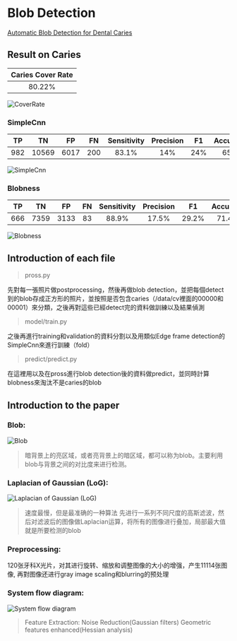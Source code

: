 # Blob Detection
[Automatic Blob Detection for Dental Caries](https://www.researchgate.net/publication/355065789_Automatic_Blob_Detection_for_Dental_Caries "link")

## Result on Caries

| Caries Cover Rate |
|:----------:|
| 80.22% |

![CoverRate](https://github.com/jasonyeong/CariesDetection/blob/master/Blob%20Detection/README_img/CoverRate.jpg?raw=true "CoverRate")

### SimpleCnn
| TP | TN | FP | FN | Sensitivity | Precision | F1 | Accuracy |
|:----------:|:----------:|:----------:|:----------:|:----------:|:----------:|:----------:|:----------:|
| 982 | 10569 | 6017 | 200 | 83.1% | 14% | 24% | 65% |

![SimpleCnn](https://github.com/jasonyeong/CariesDetection/blob/master/Blob%20Detection/README_img/SimpleCnn.jpg?raw=true "SimpleCnn")

### Blobness
| TP | TN | FP | FN | Sensitivity | Precision | F1 | Accuracy |
|:----------:|:----------:|:----------:|:----------:|:----------:|:----------:|:----------:|:----------:|
| 666 | 7359 | 3133 | 83 | 88.9% | 17.5% | 29.2% | 71.4% |

![Blobness](https://github.com/jasonyeong/CariesDetection/blob/master/Blob%20Detection/README_img/Blobness.jpg?raw=true "Blobness")

## Introduction of each file

> pross.py

先對每一張照片做postprocessing，然後再做blob detection，並把每個detect到的blob存成正方形的照片，並按照是否包含caries（/data/cv裡面的00000和00001）來分類，之後再對這些已經detect完的資料做訓練以及結果偵測

> model/train.py

之後再進行training和validation的資料分割以及用類似Edge frame detection的SimpleCnn來進行訓練（fold）

> predict/predict.py

在這裡用以及在pross進行blob detection後的資料做predict，並同時計算blobness來淘汰不是caries的blob

## Introduction to the paper

### Blob:

![Blob](https://github.com/jasonyeong/CariesDetection/blob/master/Blob%20Detection/README_img/blob.jpg?raw=true "Blob")

>暗背景上的亮区域，或者亮背景上的暗区域，都可以称为blob。主要利用blob与背景之间的对比度来进行检测。

### Laplacian of Gaussian (LoG):

![Laplacian of Gaussian (LoG)](https://github.com/jasonyeong/CariesDetection/blob/master/Blob%20Detection/README_img/Laplacian%20of%20Gaussian%20(LoG).jpg?raw=true "Laplacian of Gaussian (LoG)")

>速度最慢，但是最准确的一种算法
>先进行一系列不同尺度的高斯滤波，然后对滤波后的图像做Laplacian运算，将所有的图像进行叠加，局部最大值就是所要检测的blob

### Preprocessing:

120张牙科X光片，对其进行旋转、缩放和调整图像的大小的增强，产生11114张图像,
再對图像还进行gray image scaling和blurring的预处理

### System flow diagram:

![System flow diagram](https://www.researchgate.net/publication/355065789/figure/fig1/AS:1076383186984960@1633641158198/System-flow-diagram_W640.jpg "System flow diagram")

>Feature Extraction:
>Noise Reduction(Gaussian filters)
>Geometric features enhanced(Hessian analysis)

